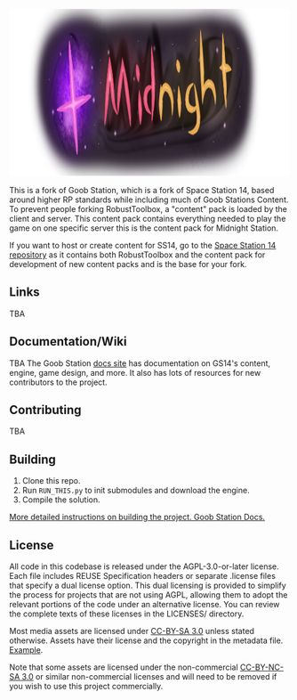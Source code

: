 <!--

-->
<p align="center"> <img alt="Space Station 14" width="880" height="300" src="https://github.com/Midna-Midnight-Miami/midnight-station/blob/master/Resources/Textures/Logo/logo.png" /></p>

This is a fork of Goob Station, which is a fork of Space Station 14, based around higher RP standards while including much of Goob Stations Content. To prevent people forking RobustToolbox, a "content" pack is loaded by the client and server. This content pack contains everything needed to play the game on one specific server this is the content pack for Midnight Station.

If you want to host or create content for SS14, go to the [Space Station 14 repository](https://github.com/space-wizards/space-station-14) as it contains both RobustToolbox and the content pack for development of new content packs and is the base for your fork.

## Links
TBA

## Documentation/Wiki

TBA
The Goob Station [docs site](https://docs.goobstation.com/) has documentation on GS14's content, engine, game design, and more. It also has lots of resources for new contributors to the project.

## Contributing

TBA

## Building

1. Clone this repo.
2. Run `RUN_THIS.py` to init submodules and download the engine.
3. Compile the solution.

[More detailed instructions on building the project. Goob Station Docs.](https://docs.goobstation.com/en/general-development/setup.html)

## License

All code in this codebase is released under the AGPL-3.0-or-later license. Each file includes REUSE Specification headers or separate .license files that specify a dual license option. This dual licensing is provided to simplify the process for projects that are not using AGPL, allowing them to adopt the relevant portions of the code under an alternative license. You can review the complete texts of these licenses in the LICENSES/ directory.

Most media assets are licensed under [CC-BY-SA 3.0](https://creativecommons.org/licenses/by-sa/3.0/) unless stated otherwise. Assets have their license and the copyright in the metadata file. [Example](https://github.com/space-wizards/space-station-14/blob/master/Resources/Textures/Objects/Tools/crowbar.rsi/meta.json).

Note that some assets are licensed under the non-commercial [CC-BY-NC-SA 3.0](https://creativecommons.org/licenses/by-nc-sa/3.0/) or similar non-commercial licenses and will need to be removed if you wish to use this project commercially.

